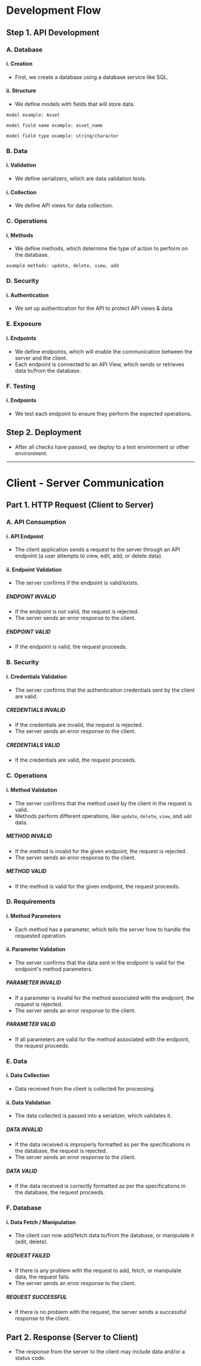 # Development Flow

## Step 1. API Development

### A. Database


#### i. Creation

- First, we create a database using a database service like SQL.

#### ii. Structure

- We define models with fields that will store data.

```
model example: Asset

model field name example: asset_name

model field type example: string/character
```

### B. Data

#### i. Validation

- We define serializers, which are data validation tools.

#### i. Collection

- We define API views for data collection.

### C. Operations

#### i. Methods

- We define methods, which determine the type of action to perform on the database.
```
example methods: update, delete, view, add
```

### D. Security

#### i. Authentication

- We set up authentication for the API to protect API views & data.

### E. Exposure

#### i. Endpoints

- We define endpoints, which will enable the communication between the server and the client.
- Each endpoint is connected to an API View, which sends or retrieves data to/from the database.

### F. Testing

#### i. Endpoints

- We test each endpoint to ensure they perform the expected operations.

## Step 2. Deployment

- After all checks have passed, we deploy to a test environment or other environment.

***

# Client - Server Communication

## Part 1. HTTP Request (Client to Server)

### A. API Consumption

#### i. API Endpoint

- The client application sends a request to the server through an API endpoint (a user attempts to view, edit, add, or delete data).

#### ii. Endpoint Validation

- The server confirms if the endpoint is valid/exists.

##### ENDPOINT INVALID

- If the endpoint is not valid, the request is rejected.
- The server sends an error response to the client.

##### ENDPOINT VALID

- If the endpoint is valid, the request proceeds.

### B. Security

#### i. Credentials Validation

- The server confirms that the authentication credentials sent by the client are valid.

##### CREDENTIALS INVALID

- If the credentials are invalid, the request is rejected.
- The server sends an error response to the client.

##### CREDENTIALS VALID

- If the credentials are valid, the request proceeds.

### C. Operations

#### i. Method Validation

- The server confirms that the method used by the client in the request is valid.
- Methods perform different operations, like `update`, `delete`, `view`, and `add` data.

##### METHOD INVALID

- If the method is invalid for the given endpoint, the request is rejected.
- The server sends an error response to the client.

##### METHOD VALID

- If the method is valid for the given endpoint, the request proceeds.

### D. Requirements

#### i. Method Parameters

- Each method has a parameter, which tells the server how to handle the requested operation.

#### ii. Parameter Validation

- The server confirms that the data sent in the endpoint is valid for the endpoint's method parameters.

##### PARAMETER INVALID

- If a parameter is invalid for the method associated with the endpoint, the request is rejected.
- The server sends an error response to the client.

##### PARAMETER VALID

- If all parameters are valid for the method associated with the endpoint, the request proceeds.

### E. Data

#### i. Data Collection

- Data received from the client is collected for processing.

#### ii. Data Validation

- The data collected is passed into a serializer, which validates it.

##### DATA INVALID

- If the data received is improperly formatted as per the specifications in the database, the request is rejected.
- The server sends an error response to the client.

##### DATA VALID

- If the data received is correctly formatted as per the specifications in the database, the request proceeds.

### F. Database

#### i. Data Fetch / Manipulation

- The client can now add/fetch data to/from the database, or manipulate it (edit, delete).

##### REQUEST FAILED

- If there is any problem with the request to add, fetch, or manipulate data, the request fails.
- The server sends an error response to the client.

##### REQUEST SUCCESSFUL

- If there is no problem with the request, the server sends a successful response to the client.

## Part 2. Response (Server to Client)

- The response from the server to the client may include data and/or a status code.

